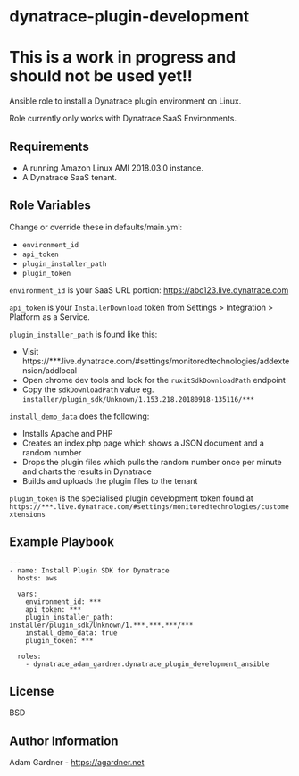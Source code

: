 dynatrace-plugin-development
=========

# This is a work in progress and should not be used yet!!

Ansible role to install a Dynatrace plugin environment on Linux.

Role currently only works with Dynatrace SaaS Environments.

Requirements
------------

- A running Amazon Linux AMI 2018.03.0 instance.
- A Dynatrace SaaS tenant.


Role Variables
--------------
Change or override these in defaults/main.yml:
- `environment_id`
- `api_token`
- `plugin_installer_path`
- `plugin_token`

`environment_id` is your SaaS URL portion: https://abc123.live.dynatrace.com

`api_token` is your `InstallerDownload` token from Settings > Integration > Platform as a Service.

`plugin_installer_path` is found like this:
- Visit https://***.live.dynatrace.com/#settings/monitoredtechnologies/addextension/addlocal
- Open chrome dev tools and look for the `ruxitSdkDownloadPath` endpoint
- Copy the `sdkDownloadPath` value eg. `installer/plugin_sdk/Unknown/1.153.218.20180918-135116/***`

`install_demo_data` does the following:
- Installs Apache and PHP
- Creates an index.php page which shows a JSON document and a random number
- Drops the plugin files which pulls the random number once per minute and charts the results in Dynatrace
- Builds and uploads the plugin files to the tenant

`plugin_token` is the specialised plugin development token found at `https://***.live.dynatrace.com/#settings/monitoredtechnologies/customextensions`


Example Playbook
----------------

    ---
    - name: Install Plugin SDK for Dynatrace
      hosts: aws
      
      vars:
        environment_id: ***
        api_token: ***
        plugin_installer_path: installer/plugin_sdk/Unknown/1.***.***.***/***
		install_demo_data: true
		plugin_token: ***

      roles:
        - dynatrace_adam_gardner.dynatrace_plugin_development_ansible

License
-------

BSD

Author Information
------------------

Adam Gardner - https://agardner.net